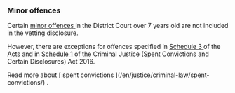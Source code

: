 ###  Minor offences

Certain [ minor offences
](https://vetting.garda.ie/VettingProcedure/WhatIsDisclosed) in the District
Court over 7 years old are not included in the vetting disclosure.

However, there are exceptions for offences specified in [ Schedule 3
](https://www.lawreform.ie/_fileupload/RevisedActs/WithAnnotations/HTML/en_act_2012_0047.htm#SCHED3)
of the Acts and in [ Schedule 1
](http://www.irishstatutebook.ie/eli/2016/act/4/schedule/1/enacted/en/html#sched1)
of the Criminal Justice (Spent Convictions and Certain Disclosures) Act 2016.

Read more about [ spent convictions ](/en/justice/criminal-law/spent-
convictions/) .
